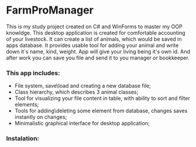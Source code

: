 # FarmProManager
This is my study project created on C# and WinForms to master my OOP knowldge. This desktop application is created for comfortable accounting of your livestock. 
It can create a list of animals, which would be saved in apps database. It provides usable tool for adding your animal and write down it`s name, kind, weight. App will give your living being it's own id.
And after work you can save you file and send it to you manager or bookkeeper.

### This app includes:
- File system, save\load and creating a new database file;
- Class hierarchy, which describes 3 animal classes;
- Tool for visualizing your file content in table, with ability to sort and filter elements;
- Tools for adding\deleting some element from database, changes saves instantly on changes;
- Minimalistic graphical interface for desktop application;

### Instalation:
